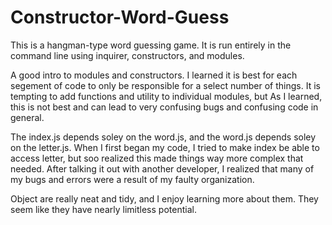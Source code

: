 # Constructor-Word-Guess

This is a hangman-type word guessing game. It is run entirely in the command line using inquirer, constructors, and modules. 

A good intro to modules and constructors. I learned it is best for each segement of code to only be responsible for a select number of things. It is tempting to add functions and utility to individual modules, but As I learned, this is not best and can lead to very confusing bugs and confusing code in general. 

The index.js depends soley on the word.js, and the word.js depends soley on the letter.js. When I first began my code, I tried to make index be able to access letter, but soo realized this made things way more complex that needed. After talking it out with another developer, I realized that many of my bugs and errors were a result of my faulty organization. 

Object are really neat and tidy, and I enjoy learning more about them. They seem like they have nearly limitless potential. 
